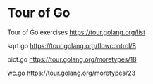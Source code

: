# Tour of Go
Tour of Go exercises
https://tour.golang.org/list

sqrt.go
https://tour.golang.org/flowcontrol/8

pict.go
https://tour.golang.org/moretypes/18

wc.go
https://tour.golang.org/moretypes/23
